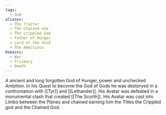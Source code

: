 ```yaml
---
tags:
  - God
aliases:
  - The Traitor
  - The Chained one
  - The crippled God
  - Father of Hunger
  - Lord of the Void
  - The Ambitious
Domains:
  - War
  - Trickery
  - Death
---
```

A ancient and long forgotten God of Hunger, power and unchecked Ambition. In his Quest to become the God of Gods he was destoryed in a confrontation with [[Tyr]] and [[Lethander]]. His Avatar was defeated in a monumental clash that created [[The Scorth]]. His Avatar was cast into Limbo between the Planes and chained earning him the Titles the Crippled god and the Chained God.
